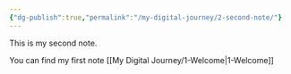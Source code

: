 ```yaml
---
{"dg-publish":true,"permalink":"/my-digital-journey/2-second-note/"}
---
```



This is my second note.

You can find my first note [[My Digital Journey/1-Welcome\|1-Welcome]]

